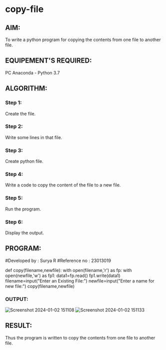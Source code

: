 # copy-file
## AIM:
To write a python program for copying the contents from one file to another file.
## EQUIPEMENT'S REQUIRED: 
PC
Anaconda - Python 3.7
## ALGORITHM: 
### Step 1:
Create the file.
### Step 2: 
 Write some lines in that file.
### Step 3: 
Create python file.
### Step 4:  
Write a code to copy the content of the file to a new file.
### Step 5: 
Run the program.
### Step 6: 
Display the output.
## PROGRAM:
#Developed by : Surya R
#Reference no : 23013019

def copy(filename,newfile):
    with open(filename,'r') as fp:
        with open(newfile,'w') as fp1:
            data1=fp.read()
            fp1.write(data1)
filename=input("Enter an Existing File:")
newfile=input("Enter a name for new file:")
copy(filename,newfile)


### OUTPUT:
![Screenshot 2024-01-02 151108](https://github.com/SuryaR03/copy-file/assets/147140237/b7b4a41e-7e34-48de-8e5d-667ce3d82f66)
![Screenshot 2024-01-02 151133](https://github.com/SuryaR03/copy-file/assets/147140237/304713d1-cb6c-4afb-a5bf-7db62cb8e19b)



## RESULT:
Thus the program is written to copy the contents from one file to another file.
